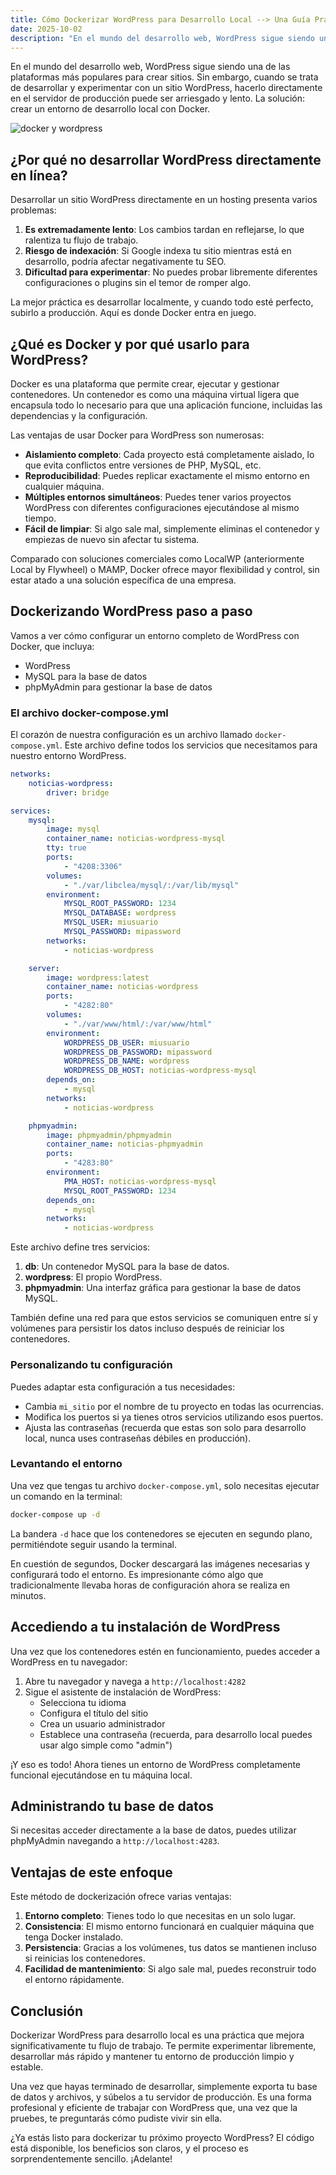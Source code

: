 ```yaml
---
title: Cómo Dockerizar WordPress para Desarrollo Local --> Una Guía Práctica
date: 2025-10-02
description: "En el mundo del desarrollo web, WordPress sigue siendo una de las plataformas más populares para crear sitios. Sin embargo, cuando se trata de desarrollar y experimentar con un sitio WordPress, hacerlo directamente en el servidor de producción puede ser arriesgado y lento. La solución: crear un entorno de desarrollo local con Docker."
---
```



En el mundo del desarrollo web, WordPress sigue siendo una de las plataformas más populares para crear sitios. Sin embargo, cuando se trata de desarrollar y experimentar con un sitio WordPress, hacerlo directamente en el servidor de producción puede ser arriesgado y lento. La solución: crear un entorno de desarrollo local con Docker.

![docker y wordpress](https://www.arsys.es/blog/wp-content/uploads/2021/10/featured-wp-docker.jpg)

## ¿Por qué no desarrollar WordPress directamente en línea?

Desarrollar un sitio WordPress directamente en un hosting presenta varios problemas:

1. **Es extremadamente lento**: Los cambios tardan en reflejarse, lo que ralentiza tu flujo de trabajo.
2. **Riesgo de indexación**: Si Google indexa tu sitio mientras está en desarrollo, podría afectar negativamente tu SEO.
3. **Dificultad para experimentar**: No puedes probar libremente diferentes configuraciones o plugins sin el temor de romper algo.

La mejor práctica es desarrollar localmente, y cuando todo esté perfecto, subirlo a producción. Aquí es donde Docker entra en juego.

## ¿Qué es Docker y por qué usarlo para WordPress?

Docker es una plataforma que permite crear, ejecutar y gestionar contenedores. Un contenedor es como una máquina virtual ligera que encapsula todo lo necesario para que una aplicación funcione, incluidas las dependencias y la configuración.

Las ventajas de usar Docker para WordPress son numerosas:

- **Aislamiento completo**: Cada proyecto está completamente aislado, lo que evita conflictos entre versiones de PHP, MySQL, etc.
- **Reproducibilidad**: Puedes replicar exactamente el mismo entorno en cualquier máquina.
- **Múltiples entornos simultáneos**: Puedes tener varios proyectos WordPress con diferentes configuraciones ejecutándose al mismo tiempo.
- **Fácil de limpiar**: Si algo sale mal, simplemente eliminas el contenedor y empiezas de nuevo sin afectar tu sistema.

Comparado con soluciones comerciales como LocalWP (anteriormente Local by Flywheel) o MAMP, Docker ofrece mayor flexibilidad y control, sin estar atado a una solución específica de una empresa.

## Dockerizando WordPress paso a paso

Vamos a ver cómo configurar un entorno completo de WordPress con Docker, que incluya:
- WordPress
- MySQL para la base de datos
- phpMyAdmin para gestionar la base de datos

### El archivo docker-compose.yml

El corazón de nuestra configuración es un archivo llamado `docker-compose.yml`. Este archivo define todos los servicios que necesitamos para nuestro entorno WordPress.

```yaml
networks:
    noticias-wordpress:
        driver: bridge

services:
    mysql:
        image: mysql
        container_name: noticias-wordpress-mysql
        tty: true
        ports:
            - "4208:3306"
        volumes:
            - "./var/libclea/mysql/:/var/lib/mysql"
        environment:
            MYSQL_ROOT_PASSWORD: 1234
            MYSQL_DATABASE: wordpress
            MYSQL_USER: miusuario
            MYSQL_PASSWORD: mipassword
        networks:
            - noticias-wordpress

    server:
        image: wordpress:latest
        container_name: noticias-wordpress
        ports:
            - "4282:80"
        volumes:
            - "./var/www/html/:/var/www/html"
        environment:
            WORDPRESS_DB_USER: miusuario
            WORDPRESS_DB_PASSWORD: mipassword
            WORDPRESS_DB_NAME: wordpress
            WORDPRESS_DB_HOST: noticias-wordpress-mysql
        depends_on:
            - mysql
        networks:
            - noticias-wordpress

    phpmyadmin:
        image: phpmyadmin/phpmyadmin
        container_name: noticias-phpmyadmin
        ports:
            - "4283:80"
        environment:
            PMA_HOST: noticias-wordpress-mysql
            MYSQL_ROOT_PASSWORD: 1234
        depends_on:
            - mysql
        networks:
            - noticias-wordpress
```

Este archivo define tres servicios:

1. **db**: Un contenedor MySQL para la base de datos.
2. **wordpress**: El propio WordPress.
3. **phpmyadmin**: Una interfaz gráfica para gestionar la base de datos MySQL.

También define una red para que estos servicios se comuniquen entre sí y volúmenes para persistir los datos incluso después de reiniciar los contenedores.

### Personalizando tu configuración

Puedes adaptar esta configuración a tus necesidades:

- Cambia `mi_sitio` por el nombre de tu proyecto en todas las ocurrencias.
- Modifica los puertos si ya tienes otros servicios utilizando esos puertos.
- Ajusta las contraseñas (recuerda que estas son solo para desarrollo local, nunca uses contraseñas débiles en producción).

### Levantando el entorno

Una vez que tengas tu archivo `docker-compose.yml`, solo necesitas ejecutar un comando en la terminal:

```bash
docker-compose up -d
```

La bandera `-d` hace que los contenedores se ejecuten en segundo plano, permitiéndote seguir usando la terminal.

En cuestión de segundos, Docker descargará las imágenes necesarias y configurará todo el entorno. Es impresionante cómo algo que tradicionalmente llevaba horas de configuración ahora se realiza en minutos.

## Accediendo a tu instalación de WordPress

Una vez que los contenedores estén en funcionamiento, puedes acceder a WordPress en tu navegador:

1. Abre tu navegador y navega a `http://localhost:4282`
2. Sigue el asistente de instalación de WordPress:
   - Selecciona tu idioma
   - Configura el título del sitio
   - Crea un usuario administrador
   - Establece una contraseña (recuerda, para desarrollo local puedes usar algo simple como "admin")

¡Y eso es todo! Ahora tienes un entorno de WordPress completamente funcional ejecutándose en tu máquina local.

## Administrando tu base de datos

Si necesitas acceder directamente a la base de datos, puedes utilizar phpMyAdmin navegando a `http://localhost:4283`.

## Ventajas de este enfoque

Este método de dockerización ofrece varias ventajas:

1. **Entorno completo**: Tienes todo lo que necesitas en un solo lugar.
2. **Consistencia**: El mismo entorno funcionará en cualquier máquina que tenga Docker instalado.
3. **Persistencia**: Gracias a los volúmenes, tus datos se mantienen incluso si reinicias los contenedores.
4. **Facilidad de mantenimiento**: Si algo sale mal, puedes reconstruir todo el entorno rápidamente.

## Conclusión

Dockerizar WordPress para desarrollo local es una práctica que mejora significativamente tu flujo de trabajo. Te permite experimentar libremente, desarrollar más rápido y mantener tu entorno de producción limpio y estable.

Una vez que hayas terminado de desarrollar, simplemente exporta tu base de datos y archivos, y súbelos a tu servidor de producción. Es una forma profesional y eficiente de trabajar con WordPress que, una vez que la pruebes, te preguntarás cómo pudiste vivir sin ella.

¿Ya estás listo para dockerizar tu próximo proyecto WordPress? El código está disponible, los beneficios son claros, y el proceso es sorprendentemente sencillo. ¡Adelante!